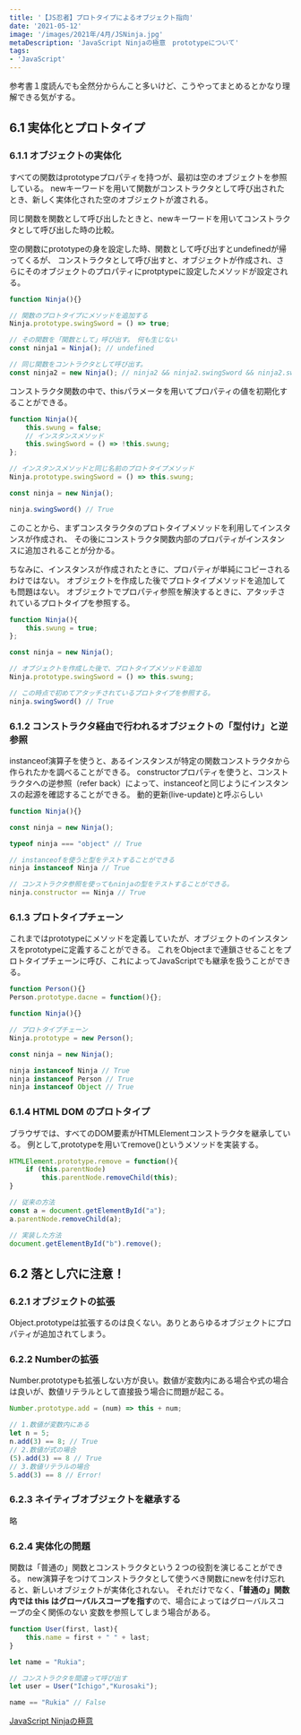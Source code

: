 ```yaml
---
title: '【JS忍者】プロトタイプによるオブジェクト指向'
date: '2021-05-12'
image: '/images/2021年/4月/JSNinja.jpg'
metaDescription: 'JavaScript Ninjaの極意　prototypeについて'
tags: 
- 'JavaScript'
---
```

参考書１度読んでも全然分からんこと多いけど、こうやってまとめるとかなり理解できる気がする。

## 6.1 実体化とプロトタイプ
### 6.1.1 オブジェクトの実体化
すべての関数はprototypeプロパティを持つが、最初は空のオブジェクトを参照している。
newキーワードを用いて関数がコンストラクタとして呼び出されたとき、新しく実体化された空のオブジェクトが渡される。

同じ関数を関数として呼び出したときと、newキーワードを用いてコンストラクタとして呼び出した時の比較。

空の関数にprototypeの身を設定した時、関数として呼び出すとundefinedが帰ってくるが、
コンストラクタとして呼び出すと、オブジェクトが作成され、さらにそのオブジェクトのプロパティにprotptypeに設定したメソッドが設定される。

```javascript
function Ninja(){}

// 関数のプロトタイプにメソッドを追加する
Ninja.prototype.swingSword = () => true;

// その関数を「関数として」呼び出す。　何も生じない
const ninja1 = Ninja(); // undefined

// 同じ関数をコントラクタとして呼び出す。
const ninja2 = new Ninja(); // ninja2 && ninja2.swingSword && ninja2.swingSword() が存在する

```

コンストラクタ関数の中で、thisパラメータを用いてプロパティの値を初期化することができる。

```javascript
function Ninja(){
    this.swung = false;
    // インスタンスメソッド
    this.swingSword = () => !this.swung;
};

// インスタンスメソッドと同じ名前のプロトタイプメソッド
Ninja.prototype.swingSword = () => this.swung;

const ninja = new Ninja();

ninja.swingSword() // True

```
このことから、まずコンスタラクタのプロトタイプメソッドを利用してインスタンスが作成され、
その後にコンストラクタ関数内部のプロパティがインスタンスに追加されることが分かる。

ちなみに、インスタンスが作成されたときに、プロパティが単純にコピーされるわけではない。
オブジェクトを作成した後でプロトタイプメソッドを追加しても問題はない。
オブジェクトでプロパティ参照を解決するときに、アタッチされているプロトタイプを参照する。

```javascript
function Ninja(){
    this.swung = true;
};

const ninja = new Ninja();

// オブジェクトを作成した後で、プロトタイプメソッドを追加
Ninja.prototype.swingSword = () => this.swung;

// この時点で初めてアタッチされているプロトタイプを参照する。
ninja.swingSword() // True
```

### 6.1.2 コンストラクタ経由で行われるオブジェクトの「型付け」と逆参照

instanceof演算子を使うと、あるインスタンスが特定の関数コンストラクタから作られたかを調べることができる。
constructorプロパティを使うと、コンストラクタへの逆参照（refer back）によって、instanceofと同じようにインスタンスの起源を確認することができる。
<red>動的更新(live-update)</red>と呼ぶらしい

```javascript
function Ninja(){}

const ninja = new Ninja();

typeof ninja === "object" // True

// instanceofを使うと型をテストすることができる
ninja instanceof Ninja // True

// コンストラクタ参照を使ってもninjaの型をテストすることができる。
ninja.constructor == Ninja // True
```
### 6.1.3 プロトタイプチェーン

これまではprototypeにメソッドを定義していたが、オブジェクトのインスタンスをprototypeに定義することができる。
これをObjectまで連鎖させることをプロトタイプチェーンに呼び、これによってJavaScriptでも継承を扱うことができる。

```javascript
function Person(){}
Person.prototype.dacne = function(){};

function Ninja(){}

// プロトタイプチェーン
Ninja.prototype = new Person();

const ninja = new Ninja();

ninja instanceof Ninja // True
ninja instanceof Person // True
ninja instanceof Object // True

```

### 6.1.4 HTML DOM のプロトタイプ
ブラウザでは、すべてのDOM要素がHTMLElementコンストラクタを継承している。
例として,prototypeを用いてremove()というメソッドを実装する。
```javascript
HTMLElement.prototype.remove = function(){
    if (this.parentNode)
        this.parentNode.removeChild(this);
}

// 従来の方法
const a = document.getElementById("a");
a.parentNode.removeChild(a);

// 実装した方法
document.getElementById("b").remove();

```
## 6.2 落とし穴に注意！
### 6.2.1 オブジェクトの拡張

Object.prototypeは拡張するのは良くない。ありとあらゆるオブジェクトにプロパティが追加されてしまう。

### 6.2.2 Numberの拡張
Number.prototypeも拡張しない方が良い。数値が変数内にある場合や式の場合は良いが、数値リテラルとして直接扱う場合に問題が起こる。
```javascript
Number.prototype.add = (num) => this + num;

// 1.数値が変数内にある
let n = 5;
n.add(3) == 8; // True
// 2.数値が式の場合
(5).add(3) == 8 // True
// 3.数値リテラルの場合
5.add(3) == 8 // Error!
```

### 6.2.3 ネイティブオブジェクトを継承する
略

### 6.2.4 実体化の問題
関数は「普通の」関数とコンストラクタという２つの役割を演じることができる。
new演算子をつけてコンストラクタとして使うべき関数にnewを付け忘れると、新しいオブジェクトが実体化されない。
それだけでなく、<strong>「普通の」関数内では this はグローバルスコープを指す</strong>ので、場合によってはグローバルスコープの全く関係のない
変数を参照してしまう場合がある。

```javascript
function User(first, last){
    this.name = first + " " + last;
}

let name = "Rukia";

// コンストラクタを間違って呼び出す
let user = User("Ichigo","Kurosaki");

name == "Rukia" // False


```


[JavaScript Ninjaの極意](https://www.amazon.co.jp/dp/B00ESXY9MA/ref=cm_sw_em_r_mt_dp_HRZDY2NZ5YNFZBDMZ89X)
